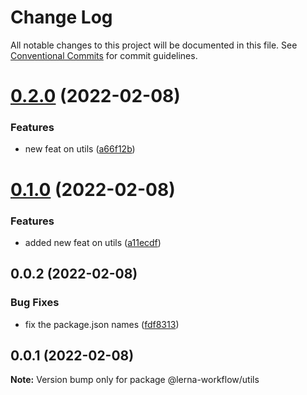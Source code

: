 # Change Log

All notable changes to this project will be documented in this file.
See [Conventional Commits](https://conventionalcommits.org) for commit guidelines.

# [0.2.0](https://github.com/vaz-tiago/lerna-workflow/compare/@vaz-tiago/utils@0.1.0...@vaz-tiago/utils@0.2.0) (2022-02-08)


### Features

* new feat on utils ([a66f12b](https://github.com/vaz-tiago/lerna-workflow/commit/a66f12b5078be0389ddcb135f6295b365844416c))





# [0.1.0](https://github.com/vaz-tiago/lerna-workflow/compare/@vaz-tiago/utils@0.0.2...@vaz-tiago/utils@0.1.0) (2022-02-08)


### Features

* added new feat on utils ([a11ecdf](https://github.com/vaz-tiago/lerna-workflow/commit/a11ecdf91874669d753173fa1db4a7b2e2e856ee))





## 0.0.2 (2022-02-08)


### Bug Fixes

* fix the package.json names ([fdf8313](https://github.com/vaz-tiago/lerna-workflow/commit/fdf83135e12a26776132a7ed0c838b8ec347da10))





## 0.0.1 (2022-02-08)

**Note:** Version bump only for package @lerna-workflow/utils
